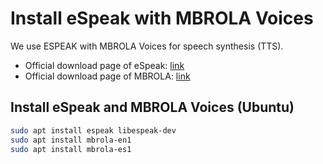 # Install eSpeak with MBROLA Voices

We use ESPEAK with MBROLA Voices for speech synthesis (TTS).
- Official download page of eSpeak: [link](http://espeak.sourceforge.net/)
- Official download page of MBROLA: [link](http://espeak.sourceforge.net/mbrola.html)

## Install eSpeak and MBROLA Voices (Ubuntu)

```bash
sudo apt install espeak libespeak-dev
sudo apt install mbrola-en1
sudo apt install mbrola-es1
```
